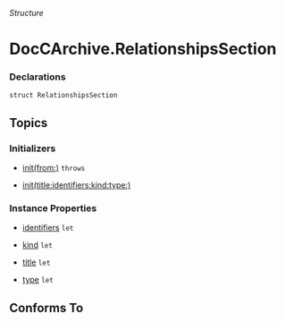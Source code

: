 *Structure*

# DocCArchive.RelationshipsSection

### Declarations

```
struct RelationshipsSection
```

## Topics

### Initializers

- [init(from:)](../../docs/docc2md/doccarchive/relationshipssection/init(from:).md) `throws`



- [init(title:identifiers:kind:type:)](../../docs/docc2md/doccarchive/relationshipssection/init(title:identifiers:kind:type:).md)




### Instance Properties

- [identifiers](../../docs/docc2md/doccarchive/relationshipssection/identifiers.md) `let`



- [kind](../../docs/docc2md/doccarchive/relationshipssection/kind.md) `let`



- [title](../../docs/docc2md/doccarchive/relationshipssection/title.md) `let`



- [type](../../docs/docc2md/doccarchive/relationshipssection/type.md) `let`




## Conforms To


